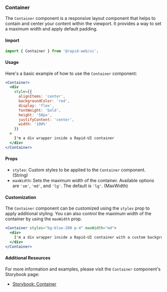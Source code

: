 ### Container

The `Container` component is a responsive layout component that helps to contain and center your content within the viewport. It provides a way to set a maximum width and apply default padding.

#### Import
```jsx
import { Container } from '@rapid-web/ui';
```

#### Usage

Here's a basic example of how to use the `Container` component:
```jsx
<Container>
  <div
    style={{
      alignItems: 'center',
      backgroundColor: 'red',
      display: 'flex',
      fontWeight: 'bold',
      height: '50px',
      justifyContent: 'center',
      width: '100%'
    }}
  >
    I'm a div wrapper inside a Rapid-UI container
  </div>
</Container>
```

#### Props

-   `styles`: Custom styles to be applied to the `Container` component. (String)
-   `maxWidth`: Sets the maximum width of the container. Available options are `'sm'`, `'md'`, and `'lg'`. The default is `'lg'`. (MaxWidth)

#### Customization

The `Container` component can be customized using the `styles` prop to apply additional styling. You can also control the maximum width of the container by using the `maxWidth` prop.

```jsx
<Container styles="bg-blue-200 p-4" maxWidth="md">
  <div>
    I'm a div wrapper inside a Rapid-UI container with a custom background color and padding, and a medium maximum width.
  </div>
</Container>
```

#### Additional Resources

For more information and examples, please visit the `Container` component's Storybook page:

-   [Storybook: Container](https://storybook.rapid.cincinnati.ventures/?path=/docs/components-layout-container--primary)